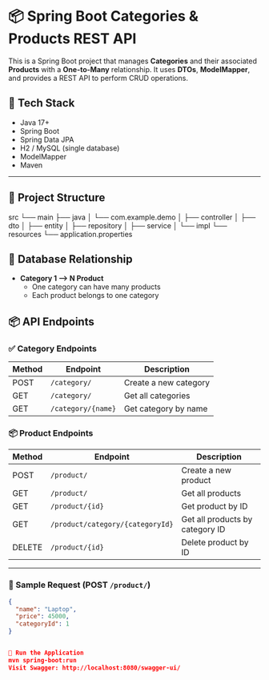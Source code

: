 # 📦 Spring Boot Categories & Products REST API

This is a Spring Boot project that manages **Categories** and their associated **Products** 
with a **One-to-Many** relationship. It uses **DTOs**, **ModelMapper**,
and provides a REST API to perform CRUD operations.

## 🧱 Tech Stack

- Java 17+
- Spring Boot
- Spring Data JPA
- H2 / MySQL (single database)
- ModelMapper
- Maven

---

## 📁 Project Structure

src
└── main
├── java
│ └── com.example.demo
│ ├── controller
│ ├── dto
│ ├── entity
│ ├── repository
│ ├── service
│ └── impl
└── resources
└── application.properties

## 🔗 Database Relationship

- **Category 1 ⟶ N Product**
  - One category can have many products
  - Each product belongs to one category
## 📦 API Endpoints

### ✅ Category Endpoints

| Method | Endpoint                  | Description                  |
|--------|---------------------------|------------------------------|
| POST   | `/category/`              | Create a new category        |
| GET    | `/category/`              | Get all categories           |
| GET    | `/category/{name}`        | Get category by name         |

### 📦 Product Endpoints

| Method | Endpoint                         | Description                     |
|--------|----------------------------------|---------------------------------|
| POST   | `/product/`                      | Create a new product            |
| GET    | `/product/`                      | Get all products                |
| GET    | `/product/{id}`                  | Get product by ID               |
| GET    | `/product/category/{categoryId}` | Get all products by category ID |
| DELETE | `/product/{id}`                  | Delete product by ID            |

---

### 🧪 Sample Request (POST `/product/`)

```json
{
  "name": "Laptop",
  "price": 45000,
  "categoryId": 1
}


🚀 Run the Application
mvn spring-boot:run
Visit Swagger: http://localhost:8080/swagger-ui/

